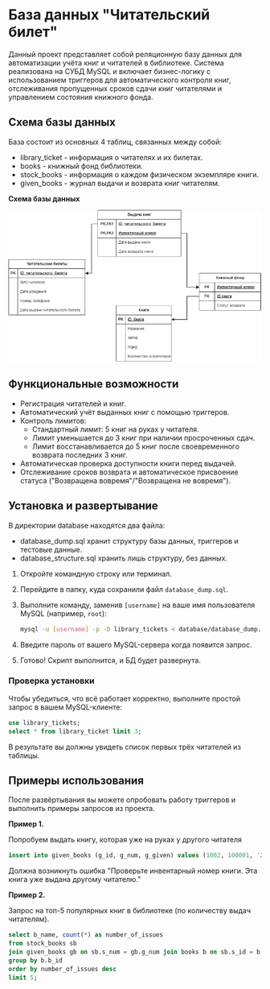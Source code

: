 # База данных "Читательский билет"

Данный проект представляет собой реляционную базу данных для автоматизации учёта книг и читателей в библиотеке.
Система реализована на СУБД MySQL и включает бизнес-логику с использованием триггеров для автоматического контроля книг, отслеживания пропущенных сроков сдачи книг читателями и управлением состояния книжного фонда.

## Схема базы данных 

База состоит из основных 4 таблиц, связанных между собой:
* library_ticket - информация о читателях и их билетах.
* books - книжный фонд библиотеки.
* stock_books - информация о каждом физическом экземпляре книги.
* given_books - журнал выдачи и возврата книг читателям.

**Схема базы данных**

![Схема базы данных](img/bd_schema.jpg)

## Функциональные возможности

* Регистрация читателей и книг.
* Автоматический учёт выданных книг с помощью триггеров.
* Контроль лимитов:
    * Стандартный лимит: 5 книг на руках у читателя.
    * Лимит уменьшается до 3 книг при наличии просроченных сдач.
    * Лимит восстанавливается до 5 книг после своевременного возврата последних 3 книг.
* Автоматическая проверка доступности книги перед выдачей.
* Отслеживание сроков возврата и автоматическое присвоение статуса ("Возвращена вовремя"/"Возвращена не вовремя").

## Установка и развертывание

В директории database находятся два файла: 
* database_dump.sql хранит структуру базы данных, триггеров и тестовые данные.
* database_structure.sql хранить лишь структуру, без данных.

1.  Откройте командную строку или терминал.
2.  Перейдите в папку, куда сохранили файл `database_dump.sql`.
3.  Выполните команду, заменив `[username]` на ваше имя пользователя MySQL (например, `root`):

    ```bash
    mysql -u [username] -p -D library_tickets < database/database_dump.sql
    ```
4.  Введите пароль от вашего MySQL-сервера когда появится запрос.
5.  Готово! Скрипт выполнится, и БД будет развернута. 

### Проверка установки

Чтобы убедиться, что всё работает корректно, выполните простой запрос в вашем MySQL-клиенте:

```sql
use library_tickets;
select * from library_ticket limit 3;
```
В результате вы должны увидеть список первых трёх читателей из таблицы.

## Примеры использования

После развёртывания вы можете опробовать работу триггеров и выполнить примеры запросов из проекта.

**Пример 1.**

Попробуем выдать книгу, которая уже на руках у другого читателя
```sql
insert into given_books (g_id, g_num, g_given) values (1002, 100001, '2024-03-24');
```
Должна возникнуть ошибка "Проверьте инвентарный номер книги. Эта книга уже выдана другому читателю."

**Пример 2.**

Запрос на топ-5 популярных книг в библиотеке (по количеству выдач читателям).
```sql
select b_name, count(*) as number_of_issues
from stock_books sb
join given_books gb on sb.s_num = gb.g_num join books b on sb.s_id = b.b_id
group by b.b_id
order by number_of_issues desc
limit 5;
```
